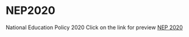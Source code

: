 # NEP2020
National Education Policy 2020
Click on the link for preview [NEP 2020](https://charu271.github.io/National-education-policy-2020/main.html)
